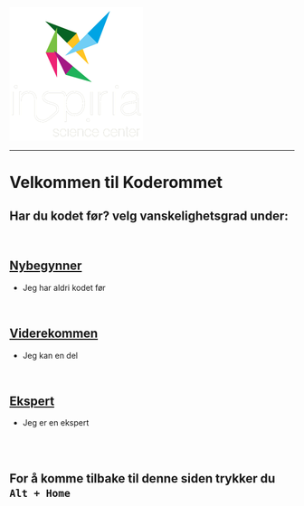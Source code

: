 
![Inspiria Logo](logo_72_hvit.png)

------------------------------------------------------

# **Velkommen til Koderommet**


## Har du kodet før? velg vanskelighetsgrad under:

<br>

## [Nybegynner](nybegynner.md)
- Jeg har aldri kodet før

<br>

## [Viderekommen](viderekommen.md)
- Jeg kan en del

<br>

## [Ekspert](ekspert.md)
- Jeg er en ekspert

<br>
<br>

## For å komme tilbake til denne siden trykker du `Alt + Home`
